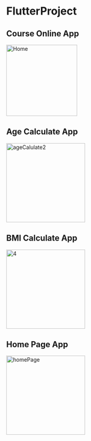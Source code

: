 # FlutterProject
## Course Online App
<img width="188" alt="Home" src="https://user-images.githubusercontent.com/106633888/188304626-dbe51609-ed73-4531-8b0e-7bced8d9c41a.PNG">

## Age Calculate App
<img width="209" alt="ageCalulate2" src="https://user-images.githubusercontent.com/106633888/188304659-50c88dfd-cd74-43fe-89a6-580def4b0642.PNG">

## BMI Calculate App
<img width="209" alt="4" src="https://user-images.githubusercontent.com/106633888/190498423-9ea7a6a6-13e3-441a-b1b2-84a3c77a4e64.PNG">


## Home Page App
<img width="209" alt="homePage" src="https://user-images.githubusercontent.com/106633888/188304677-5a4a2a52-f5c9-49ba-8534-3ebae343f6be.PNG">


